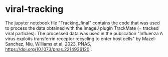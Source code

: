 # viral-tracking

The jupyter notebook file "Tracking_final" contains the code that was used to process the data obtained with the ImageJ plugin TrackMate (= tracked viral particles). The processed data was used in the publication "Influenza A virus exploits transferrin receptor recycling to enter host cells" by Mazel-Sanchez, Niu, Williams et al, 2023, PNAS, https://doi.org/10.1073/pnas.2214936120 .
